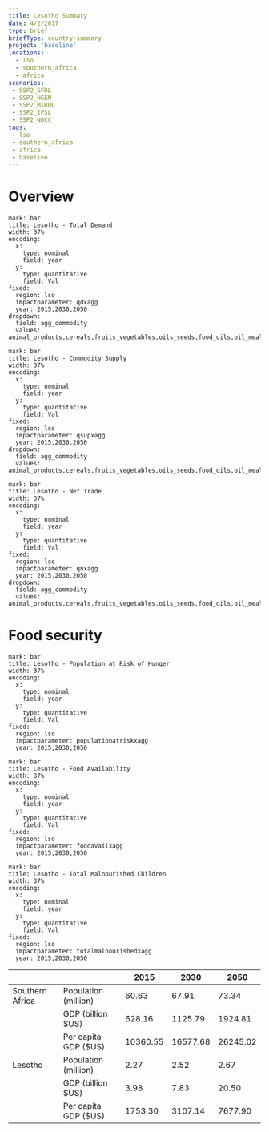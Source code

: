 ```yaml
---
title: Lesotho Summary
date: 4/2/2017
type: brief
briefType: country-summary
project: 'baseline'
locations:
  - lso
  - southern_africa
  - africa
scenarios:
 - SSP2_GFDL
 - SSP2_HGEM
 - SSP2_MIROC
 - SSP2_IPSL
 - SSP2_NOCC
tags:
 - lso
 - southern_africa
 - africa
 - baseline
---
```

# Overview 

```chart
mark: bar
title: Lesotho - Total Demand
width: 37%
encoding:
  x:
    type: nominal
    field: year
  y:
    type: quantitative
    field: Val
fixed:
  region: lso
  impactparameter: qdxagg
  year: 2015,2030,2050
dropdown:
  field: agg_commodity
  values: animal_products,cereals,fruits_vegetables,oils_seeds,food_oils,oil_meals,other,pulses,roots_tubers,sugar
```

```chart
mark: bar
title: Lesotho - Commodity Supply
width: 37%
encoding:
  x:
    type: nominal
    field: year
  y:
    type: quantitative
    field: Val
fixed:
  region: lso
  impactparameter: qsupxagg
  year: 2015,2030,2050
dropdown:
  field: agg_commodity
  values: animal_products,cereals,fruits_vegetables,oils_seeds,food_oils,oil_meals,other,pulses,roots_tubers,sugar
```

```chart
mark: bar
title: Lesotho - Net Trade
width: 37%
encoding:
  x:
    type: nominal
    field: year
  y:
    type: quantitative
    field: Val
fixed:
  region: lso
  impactparameter: qnxagg
  year: 2015,2030,2050
dropdown:
  field: agg_commodity
  values: animal_products,cereals,fruits_vegetables,oils_seeds,food_oils,oil_meals,other,pulses,roots_tubers,sugar
```

# Food security

```chart
mark: bar
title: Lesotho - Population at Risk of Hunger
width: 37%
encoding:
  x:
    type: nominal
    field: year
  y:
    type: quantitative
    field: Val
fixed:
  region: lso
  impactparameter: populationatriskxagg
  year: 2015,2030,2050
```

```chart
mark: bar
title: Lesotho - Food Availability
width: 37%
encoding:
  x:
    type: nominal
    field: year
  y:
    type: quantitative
    field: Val
fixed:
  region: lso
  impactparameter: foodavailxagg
  year: 2015,2030,2050
```

```chart
mark: bar
title: Lesotho - Total Malnourished Children
width: 37%
encoding:
  x:
    type: nominal
    field: year
  y:
    type: quantitative
    field: Val
fixed:
  region: lso
  impactparameter: totalmalnourishedxagg
  year: 2015,2030,2050
```

|   |   | 2015 | 2030 | 2050 |
|---|---|---|---|---|
| Southern Africa | Population (million) | 60.63 | 67.91 | 73.34 |
|  | GDP (billion $US) | 628.16 | 1125.79 | 1924.81 |
|  | Per capita GDP ($US) | 10360.55 | 16577.68 | 26245.02 |
| Lesotho | Population (million) | 2.27 | 2.52 | 2.67 |
|  | GDP (billion $US) | 3.98 | 7.83 | 20.50 |
|  | Per capita GDP ($US) | 1753.30| 3107.14| 7677.90|
